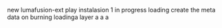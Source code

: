new lumafusion-ext
play
instalasion 1
in progress
loading
create the meta
data on burning
loadinga
layer
a
a
a
